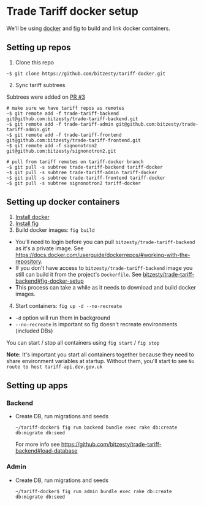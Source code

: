 # Trade Tariff docker setup

We'll be using [docker](https://www.docker.com/) and [fig](http://www.fig.sh/) to build and link docker containers.

## Setting up repos
1. Clone this repo
  ```
  ~$ git clone https://github.com/bitzesty/tariff-docker.git
  ```

2. Sync tariff subtrees

  Subtrees were added on [PR #3](https://github.com/bitzesty/tariff-docker/pull/3)

  ```
  # make sure we have tariff repos as remotes
  ~$ git remote add -f trade-tariff-backend git@github.com:bitzesty/trade-tariff-backend.git
  ~$ git remote add -f trade-tariff-admin git@github.com:bitzesty/trade-tariff-admin.git
  ~$ git remote add -f trade-tariff-frontend git@github.com:bitzesty/trade-tariff-frontend.git
  ~$ git remote add -f signonotron2 git@github.com:bitzesty/signonotron2.git
  ```

  ```
  # pull from tariff remotes on tariff-docker branch
  ~$ git pull -s subtree trade-tariff-backend tariff-docker
  ~$ git pull -s subtree trade-tariff-admin tariff-docker
  ~$ git pull -s subtree trade-tariff-frontend tariff-docker
  ~$ git pull -s subtree signonotron2 tariff-docker
  ```

## Setting up docker containers
1. [Install docker](https://docs.docker.com/installation/#installation)
2. [Install fig](http://www.fig.sh/install.html)
3. Build docker images: `fig build`
  - You'll need to login before you can pull `bitzesty/trade-tariff-backend` as it's a private image. See https://docs.docker.com/userguide/dockerrepos/#working-with-the-repository.
  - If you don't have access to `bitzesty/trade-tariff-backend` image you still can build it from the project's `Dockerfile`. See [bitzesty/trade-tariff-backend#fig-docker-setup](https://github.com/bitzesty/trade-tariff-backend/tree/docker-setup#fig--docker-setup)
  - This process can take a while as it needs to download and build docker images.

4. Start containers: `fig up -d --no-recreate`
  - `-d` option will run them in background
  - `--no-recreate` is important so fig doesn't recreate environments (included DBs)

  You can start / stop all containers using `fig start` / `fig stop`

  **Note:** It's important you start all containers together because they need to share environment variables at startup. Without them, you'll start to see `No route to host tariff-api.dev.gov.uk`

## Setting up apps
### Backend
- Create DB, run migrations and seeds

  ```
  ~/tariff-docker$ fig run backend bundle exec rake db:create db:migrate db:seed
  ```
  For more info see https://github.com/bitzesty/trade-tariff-backend#load-database

### Admin
- Create DB, run migrations and seeds

  ```
  ~/tariff-docker$ fig run admin bundle exec rake db:create db:migrate db:seed
  ```
